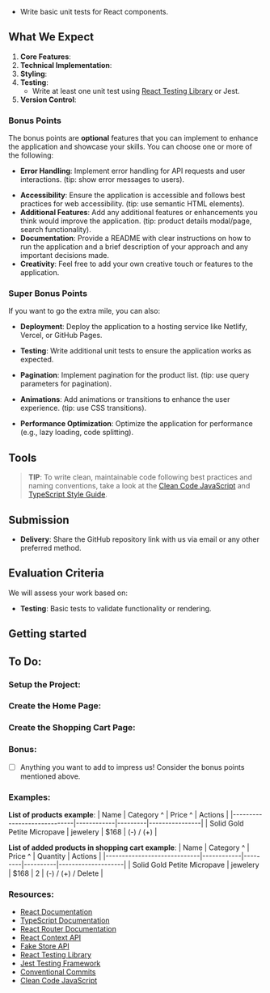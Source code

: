 <!-- # Welcome to the Front-End Developer Test!

This practical test is designed to evaluate your ability to build a functional React.js application using TypeScript. Through this task, we aim to understand your technical skills, approach to problem-solving, and familiarity with front-end development tools and practices. -->

<!-- ## Your Task: Build a Product Catalog Application
You will create a simple **Product Catalog** application where users can browse products, add items to shopping cart, filter items by category and sort items by price. This project will showcase your ability to:
- Initialize a React project and set up a development environment.
- Create reusable components with props and define types for them using TypeScript.
- Manage state effectively using React's useState and Context API.
- Integrate with APIs to fetch data dynamically.
- Apply basic CSS for styling the application. -->
- Write basic unit tests for React components.
<!-- - Use Git for version control. -->

## What We Expect
1. **Core Features**:
    <!-- - A **Home Page** displaying a list of products with their details (e.g., image, name, price, category).  -->
    <!-- - A **Shopping Cart Page** listing products added to the "Shopping Cart" -->
    <!-- - A **Filter and Sort Feature** allowing users to filter products by category and to sort by price. -->
    <!-- - **Add to Cart** and **Remove from Cart** functionality for each product. -->
    <!-- - **Total Price** calculation for all products in the cart. -->
    <!-- - **Clear Cart** button to remove all products from the cart. -->
2. **Technical Implementation**:
    <!-- - Fetch product data from a public mock API (https://fakestoreapi.com/).  -->
    <!-- - Use `useState` for local state and Context API for managing the "Shopping Cart" list.  -->
    <!-- - Ensure components are reusable and well-structured with appropriate TypeScript types. Example of reusable components: Button, Table, Card. -->
    <!-- - Implement base layout with header(with navigation), footer, and main content area. It will serve as a template for the Home and Cart pages. -->
    <!-- - Implement basic routing using React Router for navigation between pages. -->
    <!-- - Use TypeScript for static typing and defining interfaces. -->
3. **Styling**:
    <!-- - Create a user-friendly interface with basic CSS styling (optional: use a CSS framework like TailwindCSS or Styled-Components). -->
4. **Testing**:
    - Write at least one unit test using [React Testing Library](https://testing-library.com/docs/react-testing-library/intro/) or Jest.
5. **Version Control**:
    <!-- - Use Git to manage your code, with a clear and meaningful commit history (tip: use [conventional commit messages](https://www.conventionalcommits.org/en/v1.0.0/) ). -->

### Bonus Points
The bonus points are **optional** features that you can implement to enhance the application and showcase your skills. You can choose one or more of the following:
<!-- - **Responsive Design**: Make the application responsive for different screen sizes(mobile size it's enough). (tip: use media queries). -->
- **Error Handling**: Implement error handling for API requests and user interactions. (tip: show error messages to users).
<!-- - **Loading State**: Add loading indicators or skeleton screens to improve the user experience. (tip: use loading state for API requests). -->
- **Accessibility**: Ensure the application is accessible and follows best practices for web accessibility. (tip: use semantic HTML elements).
- **Additional Features**: Add any additional features or enhancements you think would improve the application. (tip: product details modal/page, search functionality).
- **Documentation**: Provide a README with clear instructions on how to run the application and a brief description of your approach and any important decisions made.
- **Creativity**: Feel free to add your own creative touch or features to the application.

### Super Bonus Points
If you want to go the extra mile, you can also:


- **Deployment**: Deploy the application to a hosting service like Netlify, Vercel, or GitHub Pages.


- **Testing**: Write additional unit tests to ensure the application works as expected.
- **Pagination**: Implement pagination for the product list. (tip: use query parameters for pagination).
- **Animations**: Add animations or transitions to enhance the user experience. (tip: use CSS transitions).
- **Performance Optimization**: Optimize the application for performance (e.g., lazy loading, code splitting).

## Tools
<!-- - **React.js**: Use React.js to build the application. -->
<!-- - **TypeScript**: Use TypeScript for static typing and defining interfaces. -->
<!-- - **API**: Use `fetch` to fetch product data from the [Fake Store API](https://fakestoreapi.com/). -->
<!-- - **React Router**: Use React Router for navigation between pages. -->
<!-- - **React Context**: Use React Context API for managing global state (e.g., shopping cart). -->

> **TIP**: To write clean, maintainable code following best practices and naming conventions, take a look at the [Clean Code JavaScript](https://github.com/ryanmcdermott/clean-code-javascript) and [TypeScript Style Guide](https://basarat.gitbook.io/typescript/styleguide).


## Submission
- **Delivery**: Share the GitHub repository link with us via email or any other preferred method.
<!-- - **Review**: We will review your submission and provide feedback within 7 days of receiving the link. -->
<!-- - **Questions**: If you have any questions or need clarification, feel free to reach out to us. -->
<!-- - **Good Luck!** We look forward to seeing your work and learning more about your skills and approach to front-end development. -->


## Evaluation Criteria
We will assess your work based on:
<!-- - **Functionality**: Correct implementation of the features listed. -->
<!-- - **API Integration**: Fetching data from the API and handling responses. -->
<!-- - **State Management**: Effective use of `useState` and `Context` for managing state. -->
<!-- - **Code Quality**: Clean, readable, and maintainable code with well-typed components. -->
- **Testing**: Basic tests to validate functionality or rendering.
<!-- - **Git Usage**: Clear and incremental commits reflecting your progress. -->
<!-- - **Styling**: A visually appealing and functional user interface. -->

## Getting started
<!-- - Clone this repository and run `npm install` to install the dependencies. -->
<!-- - Run `npm run dev` to start the development server. -->

## To Do:
### Setup the Project:
<!-- - [ ] Clone the project. -->
<!-- - [ ] Install the dependencies using `npm install`. -->
<!-- - [ ] Start the development server using `npm run dev`. -->
<!-- - [ ] Create the base layout for the application (header, footer, main content). -->
<!-- - [ ] Set up React Router for navigation between pages. (`npm install react-router-dom`) -->
<!-- - [ ] Create a global context for managing the shopping cart state. -->
<!-- - [ ] Implement basic routing for the Home Page and Shopping Cart Page. (`/`, `/cart`) -->
<!-- - [ ] Add basic styling to the application using CSS or a CSS framework.  -->

### Create the Home Page:
<!-- - [ ] Create a table or grid of cards to display the list of products. -->
<!-- - [ ] Fetch the product data from the API (https://fakestoreapi.com/products). -->
<!-- - [ ] Display the product details (image, name, price, category). -->
<!-- - [ ] Add a button to add the product to the shopping cart. -->
<!-- - [ ] Add a button to remove the product from the shopping cart. -->
<!-- - [ ] Implement filtering by category and sorting by price (asc/desc). -->
### Create the Shopping Cart Page:
<!-- - [ ] Display the list of products added to the shopping cart. -->
<!-- - [ ] Allow users to change the quantity of products in the cart. -->
<!-- - [ ] Allow users to remove products from the cart. -->
<!-- - [ ] Show the total price for all products in the cart. -->
<!-- - [ ] Add a button to clear all products from the cart. -->

### Bonus:
- [ ] Anything you want to add to impress us! Consider the bonus points mentioned above.

### Examples:

**List of products example**:
| Name                        | Category ^ | Price ^ | Actions        |
|-----------------------------|------------|---------|----------------|
| Solid Gold Petite Micropave | jewelery   | $168    | (-) / (+) |

**List of added products in shopping cart example**:
| Name                        | Category ^ | Price ^ | Quantity | Actions            |
|-----------------------------|------------|---------|----------|--------------------|
| Solid Gold Petite Micropave | jewelery   | $168    | 2        | (-) / (+) / Delete |


### Resources:
- [React Documentation](https://react.dev/learn)
- [TypeScript Documentation](https://www.typescriptlang.org/docs/handbook/typescript-in-5-minutes.html)
- [React Router Documentation](https://reactrouter.com/en/main/start/tutorial)
- [React Context API](https://react.dev/learn/passing-data-deeply-with-context)
- [Fake Store API](https://fakestoreapi.com/)
- [React Testing Library](https://testing-library.com/docs/react-testing-library/intro/)
- [Jest Testing Framework](https://jestjs.io/docs/getting-started)
- [Conventional Commits](https://www.conventionalcommits.org/en/v1.0.0/)
- [Clean Code JavaScript](https://github.com/ryanmcdermott/clean-code-javascript)

